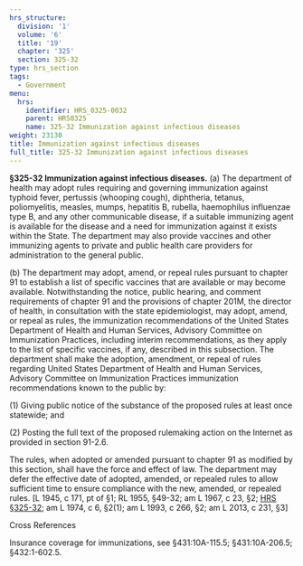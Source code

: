 ```yaml
---
hrs_structure:
  division: '1'
  volume: '6'
  title: '19'
  chapter: '325'
  section: 325-32
type: hrs_section
tags:
  - Government
menu:
  hrs:
    identifier: HRS_0325-0032
    parent: HRS0325
    name: 325-32 Immunization against infectious diseases
weight: 23130
title: Immunization against infectious diseases
full_title: 325-32 Immunization against infectious diseases
---
```

**§325-32 Immunization against infectious diseases.** (a) The department of health may adopt rules requiring and governing immunization against typhoid fever, pertussis (whooping cough), diphtheria, tetanus, poliomyelitis, measles, mumps, hepatitis B, rubella, haemophilus influenzae type B, and any other communicable disease, if a suitable immunizing agent is available for the disease and a need for immunization against it exists within the State. The department may also provide vaccines and other immunizing agents to private and public health care providers for administration to the general public.

(b) The department may adopt, amend, or repeal rules pursuant to chapter 91 to establish a list of specific vaccines that are available or may become available. Notwithstanding the notice, public hearing, and comment requirements of chapter 91 and the provisions of chapter 201M, the director of health, in consultation with the state epidemiologist, may adopt, amend, or repeal as rules, the immunization recommendations of the United States Department of Health and Human Services, Advisory Committee on Immunization Practices, including interim recommendations, as they apply to the list of specific vaccines, if any, described in this subsection. The department shall make the adoption, amendment, or repeal of rules regarding United States Department of Health and Human Services, Advisory Committee on Immunization Practices immunization recommendations known to the public by:

(1) Giving public notice of the substance of the proposed rules at least once statewide; and

(2) Posting the full text of the proposed rulemaking action on the Internet as provided in section 91-2.6.

The rules, when adopted or amended pursuant to chapter 91 as modified by this section, shall have the force and effect of law. The department may defer the effective date of adopted, amended, or repealed rules to allow sufficient time to ensure compliance with the new, amended, or repealed rules. [L 1945, c 171, pt of §1; RL 1955, §49-32; am L 1967, c 23, §2; [HRS §325-32](/title-19/chapter-325/section-325-32/); am L 1974, c 6, §2(1); am L 1993, c 266, §2; am L 2013, c 231, §3]

Cross References

Insurance coverage for immunizations, see §431:10A-115.5; §431:10A-206.5; §432:1-602.5.